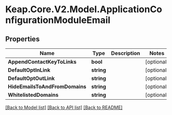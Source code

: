# Keap.Core.V2.Model.ApplicationConfigurationModuleEmail

## Properties

Name | Type | Description | Notes
------------ | ------------- | ------------- | -------------
**AppendContactKeyToLinks** | **bool** |  | [optional] 
**DefaultOptInLink** | **string** |  | [optional] 
**DefaultOptOutLink** | **string** |  | [optional] 
**HideEmailsToAndFromDomains** | **string** |  | [optional] 
**WhitelistedDomains** | **string** |  | [optional] 

[[Back to Model list]](../README.md#documentation-for-models) [[Back to API list]](../README.md#documentation-for-api-endpoints) [[Back to README]](../README.md)

